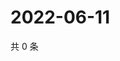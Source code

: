 # 2022-06-11

共 0 条

<!-- BEGIN WEIBO -->
<!-- 最后更新时间 Sat Jun 11 2022 12:20:03 GMT+0800 (China Standard Time) -->

<!-- END WEIBO -->
